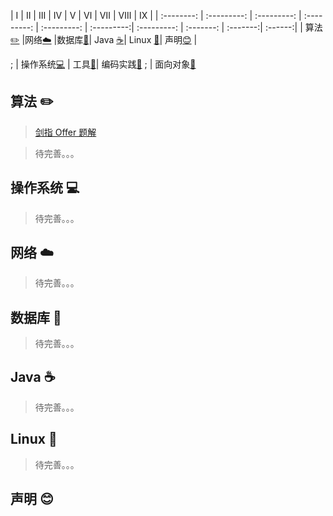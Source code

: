 | Ⅰ | Ⅱ | Ⅲ | Ⅳ | Ⅴ | Ⅵ | Ⅶ | Ⅷ | Ⅸ |
| :--------: | :---------: | :---------: | :---------: | :---------: | :---------:| :---------: | :-------: | :-------:| :------:|
| 算法[:pencil2:](#算法-pencil2) |网络[:cloud:](#网络-cloud)  |数据库[:floppy_disk:](#数据库-floppy_disk)| Java [:coffee:](#java-coffee)| Linux [:cactus:](#Linux-:cactus:)| 声明[:blush:](#声明-blush) |


; | 操作系统[:computer:](#操作系统-computer) | 工具[:hammer:](#工具-hammer)| 编码实践[:speak_no_evil:](#编码实践-speak_no_evil)
; | 面向对象[:couple:](#面向对象-couple)




## 算法 :pencil2:

> [剑指 Offer 题解](https://github.com/CyC2018/InnterviewNotes/blob/master/notes/剑指%20offer%20题解.md)

> 待完善。。。

## 操作系统 :computer:

> 待完善。。。


## 网络 :cloud:

> 待完善。。。


## 数据库 :floppy_disk:

> 待完善。。。

## Java :coffee:

> 待完善。。。

## Linux :cactus:

> 待完善。。。

## 声明 :blush:





